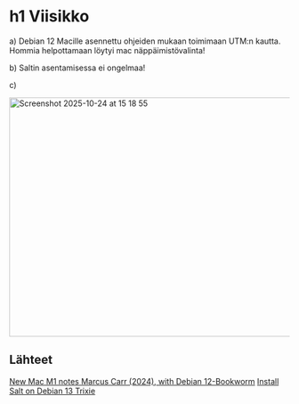 # h1 Viisikko

a) Debian 12 Macille asennettu ohjeiden mukaan toimimaan UTM:n kautta. Hommia helpottamaan löytyi mac näppäimistövalinta!

b) Saltin asentamisessa ei ongelmaa! 

c) 

<img width="595" height="430" alt="Screenshot 2025-10-24 at 15 18 55" src="https://github.com/user-attachments/assets/c54ce464-b092-4310-9399-d71dcbe9afb4" />


## Lähteet
[New Mac M1 notes Marcus Carr (2024), with Debian 12-Bookworm](https://github.com/MarcCarr/InfoSecMC/blob/main/H2_Kill_Chain.md#a-bookworm)
[Install Salt on Debian 13 Trixie](https://terokarvinen.com/install-salt-on-debian-13-trixie/)
